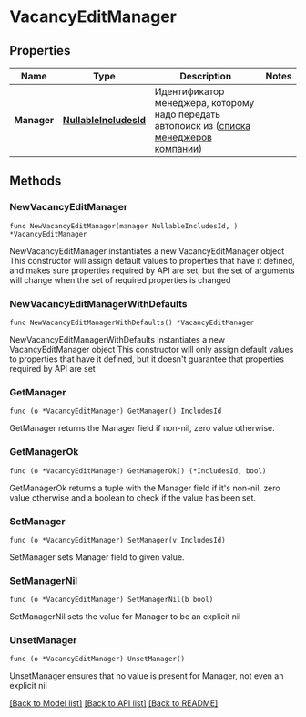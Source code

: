 # VacancyEditManager

## Properties

Name | Type | Description | Notes
------------ | ------------- | ------------- | -------------
**Manager** | [**NullableIncludesId**](IncludesId.md) | Идентификатор менеджера, которому надо передать автопоиск из ([списка менеджеров компании](#tag/Menedzhery-rabotodatelya/operation/get-employer-managers)) | 

## Methods

### NewVacancyEditManager

`func NewVacancyEditManager(manager NullableIncludesId, ) *VacancyEditManager`

NewVacancyEditManager instantiates a new VacancyEditManager object
This constructor will assign default values to properties that have it defined,
and makes sure properties required by API are set, but the set of arguments
will change when the set of required properties is changed

### NewVacancyEditManagerWithDefaults

`func NewVacancyEditManagerWithDefaults() *VacancyEditManager`

NewVacancyEditManagerWithDefaults instantiates a new VacancyEditManager object
This constructor will only assign default values to properties that have it defined,
but it doesn't guarantee that properties required by API are set

### GetManager

`func (o *VacancyEditManager) GetManager() IncludesId`

GetManager returns the Manager field if non-nil, zero value otherwise.

### GetManagerOk

`func (o *VacancyEditManager) GetManagerOk() (*IncludesId, bool)`

GetManagerOk returns a tuple with the Manager field if it's non-nil, zero value otherwise
and a boolean to check if the value has been set.

### SetManager

`func (o *VacancyEditManager) SetManager(v IncludesId)`

SetManager sets Manager field to given value.


### SetManagerNil

`func (o *VacancyEditManager) SetManagerNil(b bool)`

 SetManagerNil sets the value for Manager to be an explicit nil

### UnsetManager
`func (o *VacancyEditManager) UnsetManager()`

UnsetManager ensures that no value is present for Manager, not even an explicit nil

[[Back to Model list]](../README.md#documentation-for-models) [[Back to API list]](../README.md#documentation-for-api-endpoints) [[Back to README]](../README.md)


